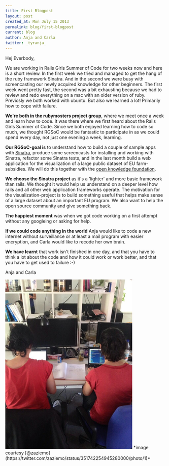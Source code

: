 ```yaml
---
title: First Blogpost
layout: post
created_at: Mon July 15 2013
permalink: blog/first-blogpost
current: blog
author: Anja and Carla
twitter: _tyranja_
---
```


Hej Everbody,

We are working in Rails Girls Summer of Code for two weeks now and here is a short review. In the first week we tried and managed to get the hang of the ruby framework Sinatra. And in the second we were busy with screencasting our newly acquired knowledge for other beginners. The first week went pretty fast, the second was a bit exhausting because we had to review and redo everything on a mac with an older version of ruby. Previosly we both worked with ubuntu. But also we learned a lot! Primarily how to cope with failure.

**We're both in the rubymosters project group**, where we meet once a week and learn how to code. It was there where we first heard about the Rails Girls Summer of Code. Since we both enjoyed learning how to code so much, we thought RGSoC would be fantastic to participate in as we could spend every day, not just one evening a week, learning. 

**Our RGSoC-goal is** to understand how to build a couple of sample apps with [Sinatra](http://sinatrarb.com), produce some screencasts for installing and working with Sinatra, refactor some Sinatra tests, and in the last month build a web application for the visualization of a large public dataset of EU farm-subsidies. We will do this together with the [open knowledge foundation](http://okfn.de/).

**We choose the Sinatra project** as it's a 'lighter' and more basic framework than rails. We thought it would help us understand on a deeper level how rails and all other web application frameworks operate. The motivation for the visualization-project is to build something useful that helps make sense of a large dataset about an important EU program. We also want to help the open source community and give something back. 


**The happiest moment** was when we got code working on a first attempt without any googleing or asking for help.

**If we could code anything in the world** Anja would like to code a new internet without surveillance or at least a mail program with easier encryption, and Carla would like to recode her own brain.


**We have learnt** that work isn't finished in one day, and that you have to think a lot about the code and how it could work or work better, and that you have to get used to failure :-) 


Anja and Carla

<img src ="/img/twins.jpg" alt="Anja and Carla in front of the Computer" width="400">
*image courtesy [@zaziemo](https://twitter.com/zaziemo/status/351742254945280000/photo/1)*